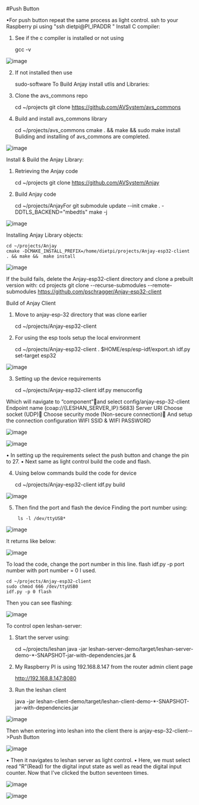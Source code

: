 #Push Button

•For push button repeat the same process as light control. 
ssh to your Raspberry pi using "ssh dietpi@PI_IPADDR "
Install C compiler:
1. See if the c compiler is installed or not using

	gcc -v
  
![image](https://user-images.githubusercontent.com/112636651/200152589-9daf85b2-23d9-4d32-8fa0-11b972a87f25.png)

2. If not installed then use

	sudo-software
To Build Anjay install utlis and Libraries:
1. Clone the avs_commons repo

	cd ~/projects
	git clone https://github.com/AVSystem/avs_commons
2. Build and install avs_commons library

	cd ~/projects/avs_commons
	cmake . && make && sudo make install
Buliding and installing of avs_commons are completed.

![image](https://user-images.githubusercontent.com/112636651/200152598-dedf4c62-e2a7-4c10-b559-78e56a9a98be.png)

Install & Build the Anjay Library:
1. Retrieving the Anjay code

	cd ~/projects
	git clone https://github.com/AVSystem/Anjay
2. Build Anjay code

	cd ~/projects/AnjayFor
	git submodule update --init
	cmake . -DDTLS_BACKEND="mbedtls"
	make -j

![image](https://user-images.githubusercontent.com/112636651/200152602-454da082-d553-4cbe-b1fb-8d705f126082.png)

Installing Anjay Library objects:

	cd ~/projects/Anjay
	cmake -DCMAKE_INSTALL_PREFIX=/home/dietpi/projects/Anjay-esp32-client . && make &&  make install

![image](https://user-images.githubusercontent.com/112636651/200152608-a9af653f-009f-436d-905c-4288dd2013a4.png)

If the build fails, delete the Anjay-esp32-client directory and clone a prebuilt version with:
	cd projects
	git clone --recurse-submodules --remote-submodules https://github.com/pschragger/Anjay-esp32-client

Build of Anjay Client
1. Move to anjay-esp-32 directory that was clone earlier

	cd ~/projects/Anjay-esp32-client
2. For using the esp tools setup the local environment

	cd ~/projects/Anjay-esp32-client
	. $HOME/esp/esp-idf/export.sh
	idf.py set-target esp32 

![image](https://user-images.githubusercontent.com/112636651/200152618-b04b5cf9-f53a-4b0a-9f95-a80339152986.png)

3. Setting up the device requirements

	cd ~/projects/Anjay-esp32-client
	idf.py menuconfig

Which will navigate to “component”and select config/anjay-esp-32-client Endpoint name (coap://{LESHAN_SERVER_IP}:5683) Server URI Choose socket (UDP) Choose security mode (Non-secure connection)
And setup the connection configuration WIFI SSID & WIFI PASSWORD

![image](https://user-images.githubusercontent.com/112636651/200152625-deb6e221-b2f9-444b-9d9c-0b0449a20e5f.png)

![image](https://user-images.githubusercontent.com/112636651/200152626-758733db-bc2e-4dce-a8fc-64e7cba9928c.png)

•	In setting up the requirements select the push button and change the pin to 27.
•	Next same as light control build the code and flash.

4. Using below commands build the code for device

	cd ~/projects/Anjay-esp32-client
	idf.py build

![image](https://user-images.githubusercontent.com/112636651/200152651-1956802e-68ea-4043-a4e1-6e5b92373d8d.png)

5. Then find the port and flash the device
	Finding the port number using:
	
		ls -l /dev/ttyUSB*

![image](https://user-images.githubusercontent.com/112636651/200152656-d23a02a9-5916-4e72-948a-7ccc4f68a24f.png)

It returns like below:

![image](https://user-images.githubusercontent.com/112636651/200152668-9e887ff1-ccf0-4a1c-8f85-5cd9ae229747.png)

To load the code, change the port number in this line. flash idf.py -p port number with port number = 0 I used.

	cd ~/projects/Anjay-esp32-client
	sudo chmod 666 /dev/ttyUSB0
	idf.py -p 0 flash

Then you can see flashing:

![image](https://user-images.githubusercontent.com/112636651/200152685-2bbae894-c8b2-44df-9039-27800b00cc69.png)

To control open leshan-server:
1. Start the server using:

	cd ~/projects/leshan
	java -jar leshan-server-demo/target/leshan-server-demo-*-SNAPSHOT-jar-with-dependencies.jar &
2. My Raspberry PI is using 192.168.8.147 from the router admin client page

	http://192.168.8.147:8080
3. Run the leshan client

	java -jar leshan-client-demo/target/leshan-client-demo-*-SNAPSHOT-jar-with-dependencies.jar


![image](https://user-images.githubusercontent.com/112636651/200152699-0fa7d488-6ed4-4085-b09a-faf22b2edc2d.png)

Then when entering into leshan into the client there is anjay-esp-32-client-->Push Button

![image](https://user-images.githubusercontent.com/112636651/200152713-81a1c424-9b82-4868-8342-f4aed726ee05.png)

•	Then it navigates to leshan server as light control.
•	Here, we must select read "R"(Read) for the digital input state as well as read the digital input counter.
Now that I've clicked the button seventeen times.

![image](https://user-images.githubusercontent.com/112636651/200152730-c054311a-f307-41a2-bfbb-88f29513123f.png)

![image](https://user-images.githubusercontent.com/112636651/200152737-973848a0-981d-4336-901a-09eb2b01f50b.png)


